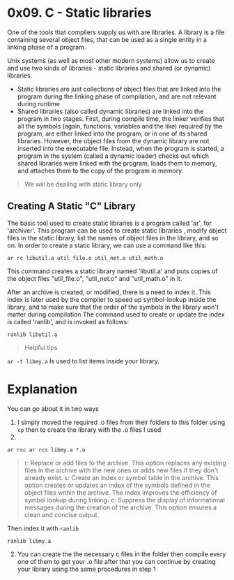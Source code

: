 # 0x09. C - Static libraries
One of the tools that compilers supply us with are libraries. A library is a file containing several object files, that can be used as a single entity in a linking phase of a program.

Unix systems (as well as most other modern systems) allow us to create and use two kinds of libraries - static libraries and shared (or dynamic) libraries.
* Static libraries are just collections of object files that are linked into the program during the linking phase of compilation, and are not relevant during runtime
* Shared libraries (also called dynamic libraries) are linked into the program in two stages. First, during compile time, the linker verifies that all the symbols (again, functions, variables and the like) required by the program, are either linked into the program, or in one of its shared libraries. However, the object files from the dynamic library are not inserted into the executable file. Instead, when the program is started, a program in the system (called a dynamic loader) checks out which shared libraries were linked with the program, loads them to memory, and attaches them to the copy of the program in memory.

> We will be dealing with static library only


## Creating A Static "C" Library
The basic tool used to create static libraries is a program called 'ar', for 'archiver'. This program can be used to create static libraries , modify object files in the static library, list the names of object files in the library, and so on. In order to create a static library, we can use a command like this:

```ar rc libutil.a util_file.o util_net.o util_math.o```

This command creates a static library named 'libutil.a' and puts copies of the object files "util_file.o", "util_net.o" and "util_math.o" in it.

After an archive is created, or modified, there is a need to index it. This index is later used by the compiler to speed up symbol-lookup inside the library, and to make sure that the order of the symbols in the library won't matter during compilation 
The command used to create or update the index is called 'ranlib', and is invoked as follows:

```ranlib libutil.a```

> Helpful tips

 ``` ar -t libmy.a ```  Is used to list items inside your library.
 
 # Explanation
 You can go about it in two ways
1) I simply moved the required .o files from their folders to this folder using ```cp```  then to create the library with the .o files I used
2)  
```ar rsc ar rcs libmy.a *.o ```

> r: Replace or add files to the archive. This option replaces any existing files in the archive with the new ones or adds new files if they don't already exist.
> s: Create an index or symbol table in the archive. This option creates or updates an index of the symbols defined in the object files within the archive. The index improves the efficiency of symbol lookup during linking.
> c: Suppress the display of informational messages during the creation of the archive. This option ensures a clean and concise output.

Then index it with ```ranlib```

```ranlib libmy.a```

2) You can create the the necessary c files in the folder then compile every one of them to get your .o file after that you can continue by creating your library using the same procedures in step 1
